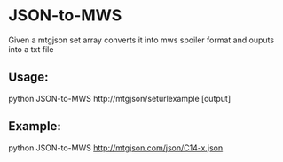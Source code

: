 JSON-to-MWS
==========

Given a mtgjson set array converts it into mws spoiler format and ouputs into a txt file

## Usage:
python JSON-to-MWS http://mtgjson/seturlexample [output]

## Example:
python JSON-to-MWS http://mtgjson.com/json/C14-x.json
